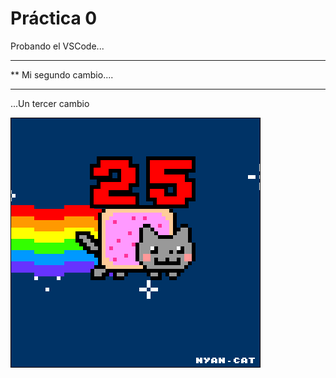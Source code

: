  # Práctica 0

Probando el VSCode...

***********************
**  Mi segundo cambio....
*************************

...Un tercer cambio

![](Ejercicio2-img1.gif)